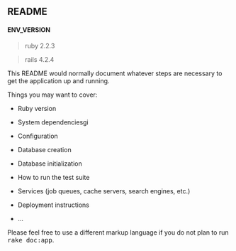 ## README

#### ENV_VERSION

> ruby 2.2.3

> rails 4.2.4

This README would normally document whatever steps are necessary to get the
application up and running.

Things you may want to cover:

* Ruby version

* System dependenciesgi

* Configuration

* Database creation

* Database initialization

* How to run the test suite

* Services (job queues, cache servers, search engines, etc.)

* Deployment instructions

* ...


Please feel free to use a different markup language if you do not plan to run
<tt>rake doc:app</tt>.
